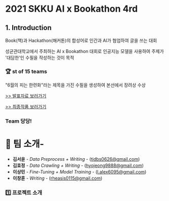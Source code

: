 # 2021 SKKU AI x Bookathon 4rd

## 1. Introduction
Book(책)과 Hackathon(해커톤)의 합성어로 인간과 AI가 협업하여 글을 쓰는 대회

성균관대학교에서 주최하는 AI x Bookathon 대회로 인공지능 모델을 사용하여 주제가 '대담한'인 수필을 작성하는 것이 목적


### 🏆 st of 15 teams

"6월의 피는 한련화"라는 제목을 가진 수필을 생성하여 본선에서 장려상 수상

[>> 발표자료 보러가기](./당당!_발표자료.pdf)

[>> 최종작품 보러가기](./당당!_6월의%20피는%20한련화.pdf)


### Team 당당!
# 👀 팀 소개-

* **김서윤** - *Data Preprocess + Writing* - (tjdbs0626@gmail.com)
* **김효정** - *Data Crawling + Writing* - (hyojeong9888@gmail.com)
* **이상민** - *Fine-Tuning + Model Training* - (l.alex6095@gmail.com)
* **이창훈** - *Writing* - (rheasis0115@gmail.com)

### 1️⃣ 프로젝트 소개




